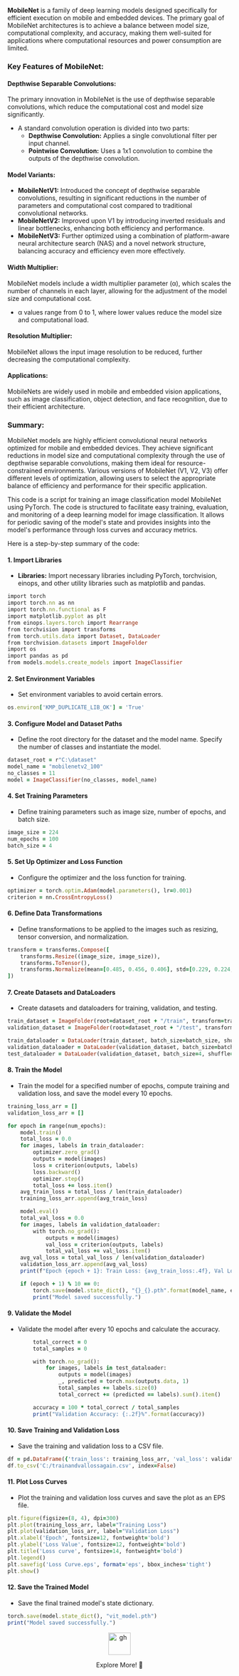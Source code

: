 **MobileNet** is a family of deep learning models designed specifically for efficient execution on mobile and embedded devices. The primary goal of MobileNet architectures is to achieve a balance between model size, computational complexity, and accuracy, making them well-suited for applications where computational resources and power consumption are limited.

### Key Features of MobileNet:

#### Depthwise Separable Convolutions:

The primary innovation in MobileNet is the use of depthwise separable convolutions, which reduce the computational cost and model size significantly.

- A standard convolution operation is divided into two parts:
  - **Depthwise Convolution:** Applies a single convolutional filter per input channel.
  - **Pointwise Convolution:** Uses a 1x1 convolution to combine the outputs of the depthwise convolution.

#### Model Variants:

- **MobileNetV1:** Introduced the concept of depthwise separable convolutions, resulting in significant reductions in the number of parameters and computational cost compared to traditional convolutional networks.
- **MobileNetV2:** Improved upon V1 by introducing inverted residuals and linear bottlenecks, enhancing both efficiency and performance.
- **MobileNetV3:** Further optimized using a combination of platform-aware neural architecture search (NAS) and a novel network structure, balancing accuracy and efficiency even more effectively.

#### Width Multiplier:

MobileNet models include a width multiplier parameter (α), which scales the number of channels in each layer, allowing for the adjustment of the model size and computational cost.

- α values range from 0 to 1, where lower values reduce the model size and computational load.

#### Resolution Multiplier:

MobileNet allows the input image resolution to be reduced, further decreasing the computational complexity.

#### Applications:

MobileNets are widely used in mobile and embedded vision applications, such as image classification, object detection, and face recognition, due to their efficient architecture.

### Summary:

MobileNet models are highly efficient convolutional neural networks optimized for mobile and embedded devices. They achieve significant reductions in model size and computational complexity through the use of depthwise separable convolutions, making them ideal for resource-constrained environments. Various versions of MobileNet (V1, V2, V3) offer different levels of optimization, allowing users to select the appropriate balance of efficiency and performance for their specific application.

This code is a script for training an image classification model MobileNet using PyTorch. The code is structured to facilitate easy training, evaluation, and monitoring of a deep learning model for image classification. It allows for periodic saving of the model's state and provides insights into the model's performance through loss curves and accuracy metrics.

Here is a step-by-step summary of the code:
#### 1.  Import Libraries
- **Libraries:** Import necessary libraries including PyTorch, torchvision, einops, and other utility libraries such as matplotlib and pandas.
```ruby
import torch
import torch.nn as nn
import torch.nn.functional as F
import matplotlib.pyplot as plt
from einops.layers.torch import Rearrange
from torchvision import transforms
from torch.utils.data import Dataset, DataLoader
from torchvision.datasets import ImageFolder
import os
import pandas as pd
from models.models.create_models import ImageClassifier
```
#### 2. Set Environment Variables
- Set environment variables to avoid certain errors.
```ruby
os.environ['KMP_DUPLICATE_LIB_OK'] = 'True'
```
#### 3. Configure Model and Dataset Paths
- Define the root directory for the dataset and the model name. Specify the number of classes and instantiate the model.
```ruby
dataset_root = r"C:\dataset"
model_name = "mobilenetv2_100"
no_classes = 11
model = ImageClassifier(no_classes, model_name)
```
#### 4. Set Training Parameters
- Define training parameters such as image size, number of epochs, and batch size.
```ruby
image_size = 224
num_epochs = 100
batch_size = 4
```
#### 5. Set Up Optimizer and Loss Function
- Configure the optimizer and the loss function for training.
```ruby
optimizer = torch.optim.Adam(model.parameters(), lr=0.001)
criterion = nn.CrossEntropyLoss()
```
#### 6. Define Data Transformations
- Define transformations to be applied to the images such as resizing, tensor conversion, and normalization.
```ruby
transform = transforms.Compose([
    transforms.Resize((image_size, image_size)),
    transforms.ToTensor(),
    transforms.Normalize(mean=[0.485, 0.456, 0.406], std=[0.229, 0.224, 0.225])
])
```
#### 7. Create Datasets and DataLoaders
- Create datasets and dataloaders for training, validation, and testing.
```ruby
train_dataset = ImageFolder(root=dataset_root + "/train", transform=transform)
validation_dataset = ImageFolder(root=dataset_root + "/test", transform=transform)

train_dataloader = DataLoader(train_dataset, batch_size=batch_size, shuffle=True)
validation_dataloader = DataLoader(validation_dataset, batch_size=batch_size, shuffle=True)
test_dataloader = DataLoader(validation_dataset, batch_size=4, shuffle=False)
```
#### 8. Train the Model
- Train the model for a specified number of epochs, compute training and validation loss, and save the model every 10 epochs.
```ruby
training_loss_arr = []
validation_loss_arr = []

for epoch in range(num_epochs):
    model.train()
    total_loss = 0.0
    for images, labels in train_dataloader:
        optimizer.zero_grad()
        outputs = model(images)
        loss = criterion(outputs, labels)
        loss.backward()
        optimizer.step()
        total_loss += loss.item()
    avg_train_loss = total_loss / len(train_dataloader)
    training_loss_arr.append(avg_train_loss)

    model.eval()
    total_val_loss = 0.0
    for images, labels in validation_dataloader:
        with torch.no_grad():
            outputs = model(images)
            val_loss = criterion(outputs, labels)
            total_val_loss += val_loss.item()
    avg_val_loss = total_val_loss / len(validation_dataloader)
    validation_loss_arr.append(avg_val_loss)
    print(f"Epoch {epoch + 1}: Train Loss: {avg_train_loss:.4f}, Val Loss: {avg_val_loss:.4f}")

    if (epoch + 1) % 10 == 0:
        torch.save(model.state_dict(), "{}_{}.pth".format(model_name, epoch))
        print("Model saved successfully.")
 ```       
#### 9. Validate the Model
- Validate the model after every 10 epochs and calculate the accuracy.
```ruby
        total_correct = 0
        total_samples = 0

        with torch.no_grad():
            for images, labels in test_dataloader:
                outputs = model(images)
                _, predicted = torch.max(outputs.data, 1)
                total_samples += labels.size(0)
                total_correct += (predicted == labels).sum().item()

        accuracy = 100 * total_correct / total_samples
        print("Validation Accuracy: {:.2f}%".format(accuracy))
```  
#### 10. Save Training and Validation Loss
- Save the training and validation loss to a CSV file.
```ruby
df = pd.DataFrame({'train_loss': training_loss_arr, 'val_loss': validation_loss_arr})
df.to_csv('C:/trainandvallossagain.csv', index=False)
```
#### 11. Plot Loss Curves
- Plot the training and validation loss curves and save the plot as an EPS file.
```ruby
plt.figure(figsize=(8, 4), dpi=300)
plt.plot(training_loss_arr, label="Training Loss")
plt.plot(validation_loss_arr, label="Validation Loss")
plt.xlabel('Epoch', fontsize=12, fontweight='bold')
plt.ylabel('Loss Value', fontsize=12, fontweight='bold')
plt.title('Loss curve', fontsize=14, fontweight='bold')
plt.legend()
plt.savefig('Loss Curve.eps', format='eps', bbox_inches='tight')
plt.show()
```
#### 12. Save the Trained Model
- Save the final trained model's state dictionary.
```ruby
torch.save(model.state_dict(), "vit_model.pth")
print("Model saved successfully.")
```

<div align="center">
  <a href="https://maazsalman.org/">
    <img width="50" src="https://cdn.jsdelivr.net/gh/devicons/devicon@latest/icons/github/github-original.svg" alt="gh" />
  </a>
  <p> Explore More! 🚀</p>
</div>
